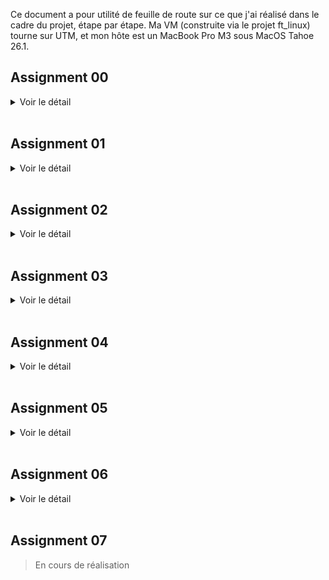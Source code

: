 Ce document a pour utilité de feuille de route sur ce que j'ai réalisé dans le cadre du projet, étape par étape. Ma VM (construite via le projet ft_linux) tourne sur UTM, et mon hôte est un MacBook Pro M3 sous MacOS Tahoe 26.1.

## Assignment 00

<details>
<summary>Voir le détail</summary>

#### Objectif

Télécharger, build, installer et booter sur la derniere version du kernel Linux faite par Linus Torvalds sur git.kernel.org

#### À rendre

- Le fichier de log du Kernel Boot  
- Le fichier de configuration du kernel utilisé  

#### Étapes

> dans la VM

0. Explications

Le but de cet exercice est de se familiariser avec la compilation du kernel Linux a partir des sources officielles. Nous allons cloner le dépôt git officiel de Linus Torvalds, configurer le kernel avec une config existante (celle de notre LFS), ajouter quelques options spécifiques, compiler le kernel et les modules, installer le tout, mettre a jour GRUB, et rebooter sur le nouveau kernel. En fait, c'est exactement ce que nous avons fait dans ft_linux, mais cette fois-ci nous allons le faire a partir des sources officielles de Linus Torvalds.

1. Récuperer le Git tree de Linus

```bash
cd /usr/src
git clone https://git.kernel.org/pub/scm/linux/kernel/git/torvalds/linux.git linux-linus
cd linux-linus
git rev-parse --short HEAD
make -s kernelversion
```

2. Nettoyage et configuration du kernel avec l'ancienne config

```bash
make mrproper
cp -v /boot/config-6.16.1 .config
yes "" | make oldconfig
```

3. Ajotuer les configs specifiques a l'exercice

```bash
make menuconfig
# General setup  --->
#   Local version - append to kernel release  --->  laisser vide
#   Automatically append version information to the version string  --->  [*]
# Device Drivers --->
#   Graphics support --->
#     [*] Direct Rendering Manager (XFree86 4.1.0 and higher DRI support)
#     [*] Virtio GPU driver
```

4. Compiler le kernel et les modules

```bash
make -j$(nproc)
make modules_install
```

4.a Verification de la compilation

```bash
make -s kernelrelease
# Doit retourner : 6.18.0-rc2-...-g<sha>
ls -lh arch/arm64/boot
file arch/arm64/boot/Image
# L’Image doit être de type : ARM aarch64 kernel Image
```

5. Copier le noyau dans boot

```bash
KREL="$(make -s kernelrelease)"
mountpoint -q /boot || mount /boot
install -m0644 arch/arm64/boot/Image "/boot/Image-${KREL}"
install -m0644 System.map             "/boot/System.map-${KREL}"
install -m0644 .config                "/boot/config-${KREL}"
ls -lh /boot | grep "${KREL}"
```

6. Mettre a jour la config de GRUB

Environnement
```bash
UUID="$(blkid -s UUID -o value "$(findmnt -no SOURCE /)")"
KREL="$(make -s kernelrelease)"
PARTUUID="557f28c8-5006-6f4a-b73d-eb11e6468a1d"
```

Backup de la config existante
```bash
cp -av /boot/grub/grub.cfg /boot/grub/grub.cfg.bak.$(date +%F-%H%M%S)
```

Ajout de la nouvelle entrée dans grub.cfg
```bash
cat >> /boot/grub/grub.cfg <<EOF

menuentry "Little-Penguin-00 (${KREL})" {
    linux /vmlinuz-${KREL} root=PARTUUID=557f28c8-5006-6f4a-b73d-eb11e6468a1d ro console=tty1 console=ttyAMA0 earlyprintk=efi,keep ignore_loglevel
}
EOF
```

Verification
```bash
cat /boot/grub/grub.cfg
```

7. Rebooter sur le nouveau kernel

> reboot la VM

Selectionner le kernel "Little-Penguin-00" dans le menu GRUB
Verifier avec 
```bash
uname -r
# Doit retourner : 6.18.0-rc2-...-g<sha>
```

8. Exporter les fichiers demandés

```bash
dmesg -T > "/root/kernel-boot.log"
cp -v "/boot/config-$(KREL)" /root/.config
```

> Retourner sur le machine hote et recuperer les fichiers dans /root de la VM via scp

```bash
scp -P <port_ssh> root@<VM_IP_ADDRESS>:/root/kernel-boot.log .
scp -P <port_ssh> root@<VM_IP_ADDRESS>:/root/.config .
```

Puis déplacer les fichiers dans le dossier de rendu du projet

Et voila, le machtou pichtou

</details>

<br>

## Assignment 01

<details>
<summary>Voir le détail</summary>

#### Objectif

Créer un module kernel simple qui affiche un message dans le log du kernel lors de son insertion et de son retrait, en faisant attention a la compatibilité des versions

#### À rendre

- Le code source du module kernel  
- Le fichier Makefile pour compiler le module

#### Étapes

0. Explications

Un module kernel est un morceau de code qui peut être chargé et déchargé dynamiquement dans le noyau Linux. Cela permet d'ajouter des fonctionnalités au noyau sans avoir a recompiler tout le noyau. Dans cet exercice, nous allons créer un module kernel simple qui affiche un message dans le log du kernel lors de son insertion et de son retrait. Nous allons également nous assurer que le module est compatible avec la version du noyau en cours d'exécution.  

1. Coder le fichier .c du module et son Makefile

> [Code source ici](../project/01/)

2. Compiler le module

```bash
make
```

3. Insérer le module dans le kernel

```bash
sudo insmod main.ko
dmesg -T | tail -n 1
# doit afficher
# [timestamp] Hello world!
```
> le flag -T permet d'avoir des timestamps lisibles

4. Retirer le module du kernel

```bash
sudo rmmod main.ko
dmesg -T | tail -n 1
# doit afficher
# [timestamp] Cleaning up module.
```

5. Exporter les fichiers demandés

> Tu connais la procedure en `scp`

Et voila, le machtou pichtou

</details>

<br>

## Assignment 02

<details>
<summary>Voir le détail</summary>

#### Objectif

Reprendre le kernel compilé dans l'Assignment 00 et modifier le Makefile pour changer le champ EXTRAVERSION, pour ajouter le suffixe "-thor_kernel".

#### À rendre

- Le boot log du kernel
- Le patch au Makefile modifié

#### Étapes

0. Explications

Le but de cet exercice est de modifier le Makefile du kernel Linux pour changer le champ EXTRAVERSION, en ajoutant le suffixe "-thor_kernel". Cela permettra d'identifier facilement le kernel compilé pour cet exercice. Nous allons ensuite recompiler le kernel avec cette modification, installer le nouveau kernel, mettre a jour GRUB, et rebooter sur le nouveau kernel. Enfin, nous allons créer un patch git pour la modification du Makefile, et exporter le fichier pour preuve dans le rendu.  

1. Preparer la config

```bash
cd /usr/src/linux-linus
cp -v /boot/config-6.18.0-rc2-00236-g566771afc7a8 .config
yes "" | make oldconfig
```

2. Modifier le Makefile

Modifier EXTRAVERSION pour ajouter -thor_kernel
```bash
# si deja defini
if grep -qE '^EXTRAVERSION[[:space:]]*=' Makefile; then
  sed -i 's/^\(EXTRAVERSION[[:space:]]*=[[:space:]]*[^#\n]*\)/\1-thor_kernel/' Makefile
else
  # sinon add au debut du fichier
  sed -i '1i EXTRAVERSION = -thor_kernel' Makefile
fi
```

Check
```bash
grep -n '^EXTRAVERSION' Makefile
make -s kernelrelease
```
> Si il y a un suffixe "-thor_kernel" dans le retour, c'est bon. Ignorer le "-dirty" si present, ca veut juste dire que des fichiers ont été modifiés depuis la derniere compilation

3. Compiler le kernel et les modules

```bash
make -j"$(nproc)"
make modules_install
```

4. Copier le noyau dans boot

```bash
KREL="$(make -s kernelrelease)"
cp -v arch/arm64/boot/Image "/boot/Image-${KREL}"
cp -v System.map             "/boot/System.map-${KREL}"
cp -v .config                "/boot/config-${KREL}"
ls -lh /boot | grep "${KREL}"
```

5. Mettre a jour la config de GRUB

ajouter cette entrée a la fin de /boot/grub/grub.cfg

```
menuentry "Little-Penguin-02 (Image 6.18.0-rc2-thor_kernel)" {
    linux /Image-6.18.0-rc2-thor_kernel+ root=PARTUUID=557f28c8-5006-6f4a-b73d-eb11e6468a1d ro console=tty1 console=ttyAMA0 earlyprintk=efi,keep ignore_loglevel
}
```
> Adapter les valeurs selon votre archi, prenez exemple sur l'entrée Little-Penguin-00

6. Rebooter sur le nouveau kernel

> reboot la VM

Selectionner le kernel "Little-Penguin-02" dans le menu GRUB  

Verifier avec 
```bash
uname -r
# Doit retourner : 6.18.0-rc2-thor_kernel
```
> peut changer selon version exacte compilée

7. Créer le fichier patch

```bash
cd /usr/src/linux-linus
git add Makefile
git commit -s -m "Makefile: append -thor_kernel to EXTRAVERSION

Add -thor_kernel to EXTRAVERSION so the running kernel reports the
required suffix for assignment 02."
git format-patch -1 --base=auto --stdout > ../makefile-thor_kernel.patch
```
> oui mon message de commit est genere par chatGPT, j'suis pas inspiré
> le flag -s sert a ajouter la ligne "Signed-off-by: ..." automatiquement, et le base auto sert a eviter les conflits de format (bonnes pratiques selon [la doc ici](https://github.com/torvalds/linux/blob/master/Documentation/process/submitting-patches.rst))

Check
```bash
ls -lh ../makefile-thor_kernel.patch
head -n 25 ../makefile-thor_kernel.patch
git show --stat
```

8. Exporter les fichiers demandés

> Maintenant tu connais la procedure en `scp`

</details>

<br>

## Assignment 03

<details>
<summary>Voir le détail</summary>

#### Objectif

Modifier le fichier .c donné pour qu'il soit compliant avec le [Linux Kernel Coding Style (LKCS)](https://www.kernel.org/doc/html/v4.10/process/coding-style.html)

#### À rendre

- Le code source modifié du module kernel

#### Étapes

0. Explications

Le but de cet exercice est de modifier un fichier source C donné pour qu'il soit conforme au **Linux Kernel Coding Style (LKCS)**. Nous allons utiliser l'outil `checkpatch.pl` fourni avec les sources du kernel pour analyser le code et identifier les violations du style (un peu comme on faisait avec la norminette). Ensuite, on corrigera ces violations en suivant les recommandations du LKCS. Puis on exportera le tout pour le rendu.   

1. Récupérer le code source de base

2. Créer un fichier .c dans le dossier du kernel

```bash
cd /usr/src/linux-linus
# vim ou copy comme tu veux
# perso jai fait un fichier `moche.c`
```

3. Analyser les erreurs de style

```bash
./scripts/checkpatch.pl --no-tree --strict --show-types --file moche.c
```

4. Corriger les erreurs de style

Suivre chaque remarque de checkpatch.pl et modifier le code source en conséquence, un peu comme avec la norminette (ehhhh ouaaaais, casse la tete)  
Mon implémentation corrigée est [ici](../project/03/main.c)

5. Re-analyser le code corrigé

```bash
./scripts/checkpatch.pl --no-tree --strict --show-types --file moche.c
# doit retourner :
#   total: 0 errors, 0 warnings, 0 checks, 38 lines checked
# 
#   moche.c has no obvious style problems and is ready for submission.
```

6. Exporter les fichiers demandés

> Tu connais la procedure en `scp`

</details>

<br>

## Assignment 04

<details>
<summary>Voir le détail</summary>

#### Objectif

Modifier le module kernel fait dans [l'assignment 01](#assignment-01) pour qu'il soit chargé automatiquement lorsqu'un clavier USB est branché sur la machine

#### À rendre

- Le code source modifié du module kernel  
- Un "rules file" `udev` pour charger le module automatiquement  
- Une preuve (log) que le module a bien été chargé automatiquement  

#### Étapes

0. Explications

Le but de cet exercice est de modifier le module kernel créé dans l'assignment 01 pour qu'il soit chargé automatiquement lorsqu'un clavier USB est branché sur la machine. Pour cela, nous allons créer une règle `udev` qui détecte l'insertion d'un clavier USB et charge le module en conséquence. On modifiera legerement le code source pour le differencier du module 01. Enfin, nous testerons le tout en branchant un clavier USB et en vérifiant les logs du kernel pour confirmer que le module a été chargé automatiquement. Puis apres comme d'hab > exporter les fichiers pour le rendu  

1. Créer une règle `udev`

> [Voir règle dans le dossier](../project/04)

A placer dans `/etc/udev/rules.d`


2. Ajuster le code source du module

> [Code source ici](../project/04/)

3. Compiler le module

```bash
make
```
> J'ai repris un peu la meme logique qu'on avait faite dans ft_linux

4. Recharger les règles udev

```bash
udevadm control --reload-rules
```

Optionnel mais utile pour proof : clean l'historique
```bash
dmesg -c >/dev/null 2>&1 || true
```

5. Tester

```bash
# brancher un clavier USB, puis verifier les logs
dmesg -T | tail -n 5
```

6. Exporter les fichiers demandés

```bash
dmesg -T > plug.log
```
> Tu connais la procedure en `scp`

</details>

<br>

## Assignment 05

<details>
<summary>Voir le détail</summary>

#### Objectif

Reprendre le module kernel fait dans l'assignment 01 et le transformer en driver de caractère “misc” (interface simplifiée) qui expose un fichier de device `/dev/fortytwo` avec des opérations `read` et `write`

#### À rendre

- Le code source modifié du module kernel
- Une forme de proof (log) que le module fonctionne correctement

#### Étapes

0. Explications 

Un device permet a l'user space (applications, shell, etc) d'interagir avec le kernel via des fichiers spéciaux dans `/dev`. Creer un **character device** permet la communication caractere par caractere, comme un flux de données. Le kernel fournit une interface simplifiée pour créer des character devices appelés "misc devices" (miscellaneous devices), contrairement aux character devices classiques qui demandent plus de gestion (allocation de major/minor numbers, etc).  
Ce que nous devons faire, c'est de transformer notre module kernel en un **misc device** qui expose un fichier `/dev/fortytwo`.  
Quand on lit depuis ce fichier, on doit obtenir la valeur de notre login (pour ma part, `cedmulle`).  
- Si on ecrit dedans autre chose que notre login, le module doit retourner une erreur `invalid value`.  
- Si on ecrit notre login, le module doit accepter l'ecriture et stocker la valeur.  

1. Modifier le code source du module

> [Code source ici](../project/05)  

2. Compiler le module

```bash
make
```

3. Tester le module

J'ai fait une regle de Makefile pour automatiser les tests
```bash
make test
```

Possible aussi de faire une version plus verbose pour obtenir une preuve sous forme de fichier .log pour le rendu
```bash
make test-log > test.log 2>&1
```

4. Exporter le travail

> Tu connais la procedure en `scp`

</details>

<br>

## Assignment 06

<details>
<summary>Voir le détail</summary>

#### Objectif

Build (encore) et installer un kernel linux `linux-next` a partir des sources officielles. Un peu comme l'assignment 00, mais cette fois-ci avec le tree `linux-next` qui contient les features en cours d'intégration dans le kernel principal.

#### À rendre

- Le boot log du kernel

#### Étapes

0. Explications

La branche linux-next est une branche spéciale du dépôt git du kernel Linux qui contient les dernières modifications et fonctionnalités en cours d'intégration dans le kernel principal. Elle est mise à jour régulièrement avec les contributions des développeurs avant qu'elles ne soient fusionnées dans la branche principale. [Plus d'infos ici](https://www.kernel.org/doc/man-pages/linux-next.html)  
Le but de cet exercice est de compiler et d'installer un kernel à partir de cette branche linux-next, afin de se familiariser avec le processus de compilation du kernel et d'explorer les dernières fonctionnalités en développement.  

1. Récupérer le Git tree de linux-next

```bash
cd /usr/src
git clone https://git.kernel.org/pub/scm/linux/kernel/git/torvalds/linux.git linux-next
cd linux-next
git remote add linux-next https://git.kernel.org/pub/scm/linux/kernel/git/next/linux-next.git
git fetch linux-next --tags
LATEST_NEXT_TAG="$(git tag -l 'next-*' | sort -V | tail -1)"
git switch -c lp06 "${LATEST_NEXT_TAG}"
git describe --tags --always
```
> Nous avons maintenant la derniere version de linux-next checkout

2. Configuration du kernel

> Je reprends mon ancienne config LFS, comme d'hab
```bash
make mrproper
cp -v /boot/config-6.16.1 .config
yes "" | make oldconfig
# desactiver le suffixe custom, et s'assurer que le suffixe auto est activé
scripts/config --set-str LOCALVERSION ""
scripts/config --enable LOCALVERSION_AUTO || true
```

Ajouter le driver Virtio GPU (sinon le terminal ne s'affiche pas au boot)
```bash
make menuconfig
# Device Drivers --->
#   Graphics support --->
#     [*] Direct Rendering Manager (XFree86 4.1.0 and higher DRI support)
#     [*] Virtio GPU driver
```
> Pas en module, faut que ce soit compilé dans le kernel


3. Build le kernel + modules

```bash
make -j"$(nproc)"
make modules_install
```

4. Copier le noyau dans boot

```bash
KREL="$(make -s kernelrelease)"
mountpoint -q /boot || mount /boot
install -m0644 arch/arm64/boot/Image "/boot/Image-${KREL}"
install -m0644 System.map             "/boot/System.map-${KREL}"
install -m0644 .config                "/boot/config-${KREL}"
ln -sf "Image-${KREL}" "/boot/vmlinuz-${KREL}"
ls -lh /boot | grep "${KREL}"
file "arch/arm64/boot/Image"
```

5. Mettre a jour la config de GRUB

Ajouter cette entrée a la fin de /boot/grub/grub.cfg

```
menuentry "Little-Penguin-06 (Image 6.18.0-rc2-next-20251024)" {
    linux /vmlinuz-6.18.0-rc2-next-20251024 root=PARTUUID=557f28c8-5006-6f4a-b73d-eb11e6468a1d ro console=tty1 console=ttyAMA0 earlyprintk=efi,keep ignore_loglevel
}
```
> Adapter les valeurs selon votre archi, prenez exemple sur l'entrée Little-Penguin-00

6. Rebooter sur le nouveau kernel

> reboot la VM
Selectionner le kernel "Little-Penguin-06" dans le menu GRUB
Verifier avec 
```bash
uname -r
# Doit retourner : 6.18.0-rc2-next-20251024
```
> peut changer selon version exacte compilée (date a laquelle vous faite cet assignment)

7. Exporter les fichiers demandés

```bash
dmesg -T > "/root/kernel-boot.log"
```
> Tu connais la procedure en `scp`

</details>

<br>

## Assignment 07

> En cours de réalisation
